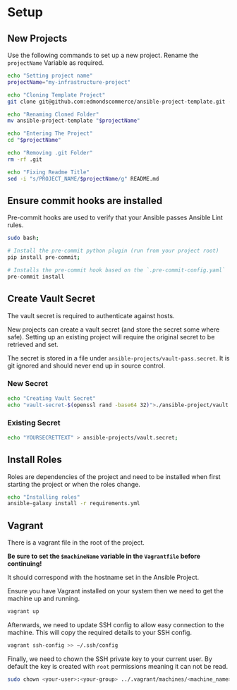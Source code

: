 # Setup

## New Projects
Use the following commands to set up a new project.
Rename the `projectName` Variable as required.

```bash
echo "Setting project name" 
projectName="my-infrastructure-project"

echo "Cloning Template Project" 
git clone git@github.com:edmondscommerce/ansible-project-template.git --depth=1

echo "Renaming Cloned Folder"  
mv ansible-project-template "$projectName"

echo "Entering The Project" 
cd "$projectName"

echo "Removing .git Folder"
rm -rf .git 

echo "Fixing Readme Title"
sed -i "s/PROJECT_NAME/$projectName/g" README.md 
``` 

## Ensure commit hooks are installed
Pre-commit hooks are used to verify that your Ansible passes Ansible Lint rules.

```bash
sudo bash;

# Install the pre-commit python plugin (run from your project root)
pip install pre-commit;

# Installs the pre-commit hook based on the `.pre-commit-config.yaml`
pre-commit install
```

## Create Vault Secret
The vault secret is required to authenticate against hosts.

New projects can create a vault secret (and store the secret some where safe).
Setting up an existing project will require the original secret to be retrieved and set.

The secret is stored in a file under `ansible-projects/vault-pass.secret`. 
It is git ignored and should never end up in source control.

### New Secret
```bash
echo "Creating Vault Secret"
echo "vault-secret-$(openssl rand -base64 32)">./ansible-project/vault.secret
```

### Existing Secret
```bash
echo "YOURSECRETTEXT" > ansible-projects/vault.secret;
```

## Install Roles
Roles are dependencies of the project and need to be installed when first starting the project or when the roles change.

```bash
echo "Installing roles"
ansible-galaxy install -r requirements.yml
```

## Vagrant
There is a vagrant file in the root of the project.

**Be sure to set the `$machineName` variable in the `Vagrantfile` before continuing!**

It should correspond with the hostname set in the Ansible Project.

Ensure you have Vagrant installed on your system then we need to get the machine up and running.

```bash
vagrant up
```

Afterwards, we need to update SSH config to allow easy connection to the machine. This will copy the required details 
to your SSH config. 
```bash
vagrant ssh-config >> ~/.ssh/config
```

Finally, we need to chown the SSH private key to your current user.
By default the key is created with `root` permissions meaning it can not be read.
```bash
sudo chown <your-user>:<your-group> ../.vagrant/machines/<machine_name>/libvirt/private_key
```